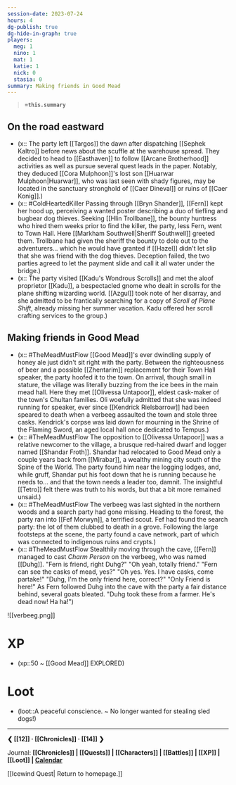 ```yaml
---
session-date: 2023-07-24
hours: 4
dg-publish: true
dg-hide-in-graph: true
players: 
  meg: 1
  nino: 1
  mat: 1
  katie: 1
  nick: 0
  stasia: 0
summary: Making friends in Good Mead
---
```

> **`=this.summary`**
## On the road eastward
- (x:: The party left [[Targos]] the dawn after dispatching [[Sephek Kaltro]] before news about the scuffle at the warehouse spread. They decided to head to [[Easthaven]] to follow [[Arcane Brotherhood]] activities as well as pursue several quest leads in the paper. Notably, they deduced [[Cora Mulphoon]]'s lost son [[Huarwar Mulphoon|Huarwar]], who was last seen with shady figures, may be located in the sanctuary stronghold of [[Caer Dineval]] or ruins of [[Caer Konig]].)
- (x:: #ColdHeartedKiller Passing through [[Bryn Shander]], [[Fern]] kept her hood up, perceiving a wanted poster describing a duo of tiefling and bugbear dog thieves. Seeking [[Hlin Trollbane]], the bounty huntress who hired them weeks prior to find the killer, the party, less Fern, went to Town Hall. Here [[Markham Southwell|Sheriff Southwell]] greeted them. Trollbane had given the sheriff the bounty to dole out to the adventurers... which he would have granted if [[Hazel]] didn't let slip that she was friend with the dog thieves. Deception failed, the two parties agreed to let the payment slide and call it all water under the bridge.)
- (x:: The party visited [[Kadu's Wondrous Scrolls]] and met the aloof proprietor [[Kadu]], a bespectacled gnome who dealt in scrolls for the plane shifting wizarding world. [[Azgul]] took note of her disarray, and she admitted to be frantically searching for a copy of *Scroll of Plane Shift*, already missing her summer vacation. Kadu offered her scroll crafting services to the group.)

## Making friends in Good Mead
- (x:: #TheMeadMustFlow [[Good Mead]]'s ever dwindling supply of honey ale just didn't sit right with the party. Between the righteousness of beer and a possible [[Zhentarim]] replacement for their Town Hall speaker, the party hoofed it to the town. On arrival, though small in stature, the village was literally buzzing from the ice bees in the main mead hall. Here they met [[Olivessa Untapoor]], eldest cask-maker of the town's Chultan families. Oli woefully admitted that she was indeed running for speaker, ever since [[Kendrick Rielsbarrow]] had been speared to death when a verbeeg assaulted the town and stole three casks. Kendrick's corpse was laid down for mourning in the Shrine of the Flaming Sword, an aged local hall once dedicated to Tempus.)
- (x:: #TheMeadMustFlow The opposition to [[Olivessa Untapoor]] was a relative newcomer to the village, a brusque red-haired dwarf and logger named [[Shandar Froth]]. Shandar had relocated to Good Mead only a couple years back from [[Mirabar]], a wealthy mining city south of the Spine of the World. The party found him near the logging lodges, and, while gruff, Shandar put his foot down that he is running because he needs to... and that the town needs a leader too, damnit. The insightful [[Tetro]] felt there was truth to his words, but that a bit more remained unsaid.)
- (x:: #TheMeadMustFlow The verbeeg was last sighted in the northern woods and a search party had gone missing. Heading to the forest, the party ran into [[Fef Morwyn]], a terrified scout. Fef had found the search party: the lot of them clubbed to death in a grove. Following the large footsteps at the scene, the party found a cave network, part of which was connected to indigenous ruins and crypts.)
- (x:: #TheMeadMustFlow Stealthily moving through the cave, [[Fern]] managed to cast *Charm Person* on the verbeeg, who was named [[Duhg]]. "Fern is friend, right Duhg?" "Oh yeah, totally friend." "Fern can see the casks of mead, yes?" "Oh yes. Yes. I have casks, come partake!" "Duhg, I'm the only friend here, correct?" "Only Friend is here!" As Fern followed Duhg into the cave with the party a fair distance behind, several goats bleated. "Duhg took these from a farmer. He's dead now! Ha ha!")

![[verbeeg.png]]


# XP
- (xp::50 ~ [[Good Mead]] EXPLORED)

# Loot
- (loot::A peaceful conscience. ~ No longer wanted for stealing sled dogs!)

---
**❮ [[12]] · [[Chronicles]] ·  [[14]] ❯**

Journal: **[[Chronicles]] | [[Quests]] |  [[Characters]] | [[Battles]] | [[XP]] | [[Loot]] | [Calendar](https://app.fantasy-calendar.com/calendars/38f9e3f5098bac1f655a4fb4241f35eb)**

[[Icewind Quest| Return to homepage.]]

